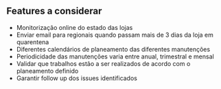 ## Features a considerar
* Monitorização online do estado das lojas
* Enviar email para regionais quando passam mais de 3 dias da loja em quarentena
* Diferentes calendários de planeamento das diferentes manutenções
* Periodicidade das manutenções varia entre anual, trimestral e mensal
* Validar que trabalhos estão a ser realizados de acordo com o planeamento definido
* Garantir follow up dos issues identificados